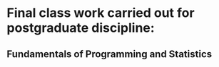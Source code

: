 # Final class work carried out for postgraduate discipline:
## Fundamentals of Programming and Statistics
